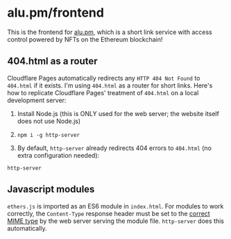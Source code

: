 # alu&#46;pm/frontend

This is the frontend for [alu.pm](https://alu.pm), which is a short link service with access control powered by NFTs on the Ethereum blockchain!

## 404.html as a router

Cloudflare Pages automatically redirects any `HTTP 404 Not Found` to `404.html` if it exists. I'm using `404.html` as a router for short links. Here's how to replicate Cloudflare Pages' treatment of `404.html` on a local development server:

1. Install Node.js (this is ONLY used for the web server; the website itself does not use Node.js)

2. `npm i -g http-server`

3. By default, `http-server` already redirects 404 errors to `404.html` (no extra configuration needed):
```
http-server
```

## Javascript modules

`ethers.js` is imported as an ES6 module in `index.html`. For modules to work correctly, the `Content-Type` response header must be set to the [correct MIME type](https://developer.mozilla.org/en-US/docs/Web/JavaScript/Guide/Modules#aside_%E2%80%94_.mjs_versus_.js) by the web server serving the module file. `http-server` does this automatically.
